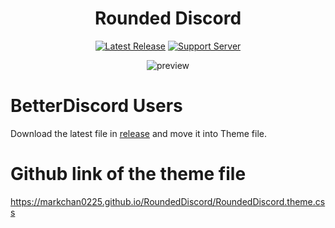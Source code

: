 <div align="center">
  
# Rounded Discord           

  [![Latest Release](https://img.shields.io/github/v/release/MarkChan0225/RoundedDiscord?color=gree&label=release&style=for-the-badge)](https://github.com/MarkChan0225/RoundedDiscord/releases/latest)
  [![Support Server](https://img.shields.io/discord/1120929009329524849?color=5865F2&labelColor=white&label=Support%20Server&logo=Discord&style=for-the-badge)](https://discord.gg/98gAY7v6y7)

![preview](https://markchan0225.github.io/RoundedDiscord/src/preview.png)
</div>

# BetterDiscord Users
Download the latest file in [release](https://github.com/MarkChan0225/RoundedDiscord/releases/latest) and move it into Theme file.

# Github link of the theme file
https://markchan0225.github.io/RoundedDiscord/RoundedDiscord.theme.css
